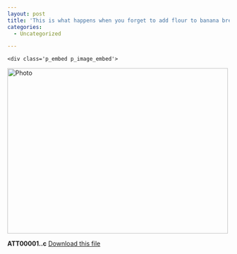 ```yaml
---
layout: post
title: 'This is what happens when you forget to add flour to banana bread'
categories:
  - Uncategorized

---
```



    <div class='p_embed p_image_embed'>
<a href="http://levjoydotcom3.files.wordpress.com/2010/04/photo2.jpg"><img alt="Photo" height="375" src="http://levjoydotcom3.files.wordpress.com/2010/04/photo2.jpg?w=300" width="500" /></a>
</div>
<p><div class='p_embed p_file_embed'>
<a href="http://levjoy.posterous.com/this-is-what-happens-when-you-forget-to-add-f"><img alt="" src="http://posterous.com/images/filetypes/unknown.png" /></a>
<div class='p_embed_description'>
<strong>ATT00001..c</strong>
<a href="http://getfile2.posterous.com/getfile/files.posterous.com/levjoy/H8AfAclCyQVGC2WN907Z6HZvc9ml1gmTPKH9TXHbUI4rbFQOlP58I7sI2Cvb/ATT00001..c">Download this file</a>
</div>
</div>
</p>
  
